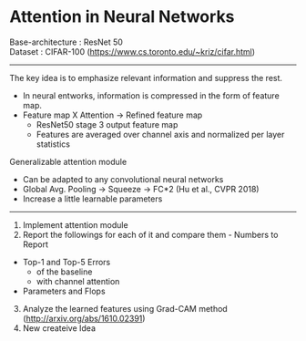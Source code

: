 # Attention in Neural Networks

Base-architecture : ResNet 50   
Dataset : CIFAR-100 (https://www.cs.toronto.edu/~kriz/cifar.html)   
***
The key idea is to emphasize relevant information and suppress the rest.
- In neural entworks, information is compressed in the form of feature map.
- Feature map X Attention -> Refined feature map
  * ResNet50 stage 3 output feature map
  * Features are averaged over channel axis and normalized per layer statistics
  
Generalizable attention module
- Can be adapted to any convolutional neural networks
- Global Avg. Pooling -> Squeeze -> FC*2 (Hu et al., CVPR 2018)
- Increase a little learnable parameters
***
1. Implement attention module
2. Report the followings for each of it and compare them - Numbers to Report
  * Top-1 and Top-5 Errors   
    - of the baseline   
    - with channel attention   
  * Parameters and Flops   
3. Analyze the learned features using Grad-CAM method (http://arxiv.org/abs/1610.02391)
4. New createive Idea
